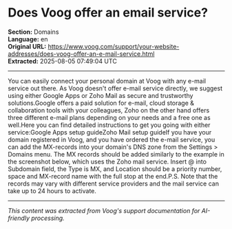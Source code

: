 # Does Voog offer an email service?

**Section:** Domains  
**Language:** en  
**Original URL:** https://www.voog.com/support/your-website-addresses/does-voog-offer-an-e-mail-service.html  
**Extracted:** 2025-08-05 07:49:04 UTC

---

You can easily connect your personal domain at Voog with any e-mail service out there. As Voog doesn't offer e-mail service directly, we suggest using either Google Apps or Zoho Mail as secure and trustworthy solutions.Google offers a paid solution for e-mail, cloud storage & collaboration tools with your colleagues, Zoho on the other hand offers three different e-mail plans depending on your needs and a free one as well.Here you can find detailed instructions to get you going with either service:Google Apps setup guideZoho Mail setup guideIf you have your domain registered in Voog, and you have ordered the e-mail service, you can add the MX-records into your domain's DNS zone from the Settings > Domains menu. The MX records should be added similarly to the example in the screenshot below, which uses the Zoho mail service. Insert @ into Subdomain field, the Type is MX, and Location should be a priority number, space and MX-record name with the full stop at the end.P.S. Note that the records may vary with different service providers and the mail service can take up to 24 hours to activate.

---

*This content was extracted from Voog's support documentation for AI-friendly processing.*
